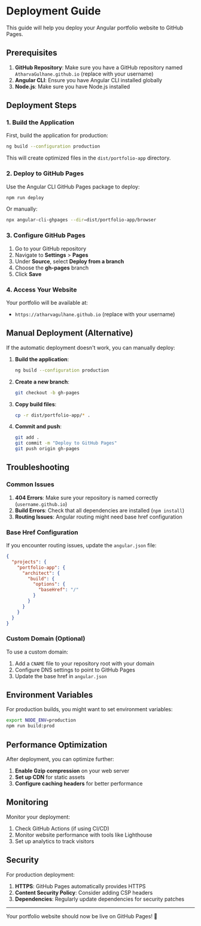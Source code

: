 # Deployment Guide

This guide will help you deploy your Angular portfolio website to GitHub Pages.

## Prerequisites

1. **GitHub Repository**: Make sure you have a GitHub repository named `AtharvaGulhane.github.io` (replace with your username)
2. **Angular CLI**: Ensure you have Angular CLI installed globally
3. **Node.js**: Make sure you have Node.js installed

## Deployment Steps

### 1. Build the Application

First, build the application for production:

```bash
ng build --configuration production
```

This will create optimized files in the `dist/portfolio-app` directory.

### 2. Deploy to GitHub Pages

Use the Angular CLI GitHub Pages package to deploy:

```bash
npm run deploy
```

Or manually:

```bash
npx angular-cli-ghpages --dir=dist/portfolio-app/browser
```

### 3. Configure GitHub Pages

1. Go to your GitHub repository
2. Navigate to **Settings** > **Pages**
3. Under **Source**, select **Deploy from a branch**
4. Choose the **gh-pages** branch
5. Click **Save**

### 4. Access Your Website

Your portfolio will be available at:
- `https://atharvagulhane.github.io` (replace with your username)

## Manual Deployment (Alternative)

If the automatic deployment doesn't work, you can manually deploy:

1. **Build the application**:
   ```bash
   ng build --configuration production
   ```

2. **Create a new branch**:
   ```bash
   git checkout -b gh-pages
   ```

3. **Copy build files**:
   ```bash
   cp -r dist/portfolio-app/* .
   ```

4. **Commit and push**:
   ```bash
   git add .
   git commit -m "Deploy to GitHub Pages"
   git push origin gh-pages
   ```

## Troubleshooting

### Common Issues

1. **404 Errors**: Make sure your repository is named correctly (`username.github.io`)
2. **Build Errors**: Check that all dependencies are installed (`npm install`)
3. **Routing Issues**: Angular routing might need base href configuration

### Base Href Configuration

If you encounter routing issues, update the `angular.json` file:

```json
{
  "projects": {
    "portfolio-app": {
      "architect": {
        "build": {
          "options": {
            "baseHref": "/"
          }
        }
      }
    }
  }
}
```

### Custom Domain (Optional)

To use a custom domain:

1. Add a `CNAME` file to your repository root with your domain
2. Configure DNS settings to point to GitHub Pages
3. Update the base href in `angular.json`

## Environment Variables

For production builds, you might want to set environment variables:

```bash
export NODE_ENV=production
npm run build:prod
```

## Performance Optimization

After deployment, you can optimize further:

1. **Enable Gzip compression** on your web server
2. **Set up CDN** for static assets
3. **Configure caching headers** for better performance

## Monitoring

Monitor your deployment:

1. Check GitHub Actions (if using CI/CD)
2. Monitor website performance with tools like Lighthouse
3. Set up analytics to track visitors

## Security

For production deployment:

1. **HTTPS**: GitHub Pages automatically provides HTTPS
2. **Content Security Policy**: Consider adding CSP headers
3. **Dependencies**: Regularly update dependencies for security patches

---

Your portfolio website should now be live on GitHub Pages! 🚀 